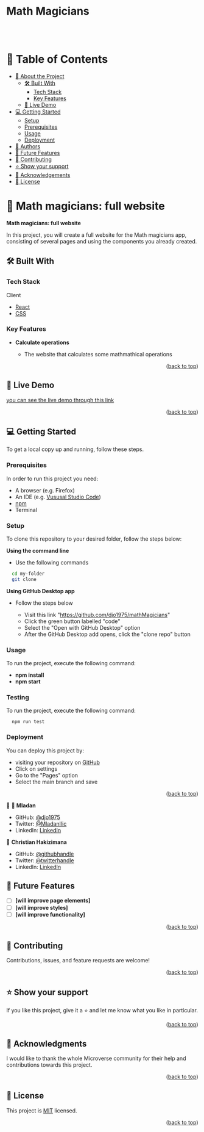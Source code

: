 <a name="readme-top"></a>
<div>

  <h1><b>Math Magicians</b></h1><br/><br/>

</div>

# 📗 Table of Contents

- [📖 About the Project](#about-project)
  - [🛠 Built With](#built-with)
    - [Tech Stack](#tech-stack)
    - [Key Features](#key-features)
  - [🚀 Live Demo](#live-demo)
- [💻 Getting Started](#getting-started)
  - [Setup](#setup)
  - [Prerequisites](#prerequisites)
  - [Usage](#usage)
  - [Deployment](#triangular_flag_on_post-deployment)
- [👥 Authors](#authors)
- [🔭 Future Features](#future-features)
- [🤝 Contributing](#contributing)
- [⭐️ Show your support](#support)
- [🙏 Acknowledgements](#acknowledgements)
- [📝 License](#license)

# 📖 Math magicians: full website<a name="about-project"></a>

**Math magicians: full website**

In this project, you will create a full website for the Math magicians app, consisting of several pages and using the components you already created.

## 🛠 Built With <a name="built-with"></a>

### Tech Stack <a name="tech-stack"></a>

<summary>Client</summary>
<ul>
  <li><a href="#">React</a></li>
  <li><a href="https://developer.mozilla.org/en-US/docs/Learn/CSS/First_steps/What_is_CSS">CSS</a></li>
</ul>

### Key Features <a name="key-features"></a>
- **Calculate operations**

  - The website that calculates some mathmathical operations


<p align="right">(<a href="#readme-top">back to top</a>)</p>

## 🚀 Live Demo <a name="live-demo"></a>
[you can see the live demo through this link](https://roaring-profiterole-700d40.netlify.app/quotes)

<p align="right">(<a href="#readme-top">back to top</a>)</p>

## 💻 Getting Started <a name="getting-started"></a>

To get a local copy up and running, follow these steps.

### Prerequisites

In order to run this project you need:

- A browser (e.g. Firefox)
- An IDE (e.g. [Vususal Studio Code](https://code.visualstudio.com/download))
- [npm](https://nodejs.org/en/)
- Terminal

### Setup

To clone this repository to your desired folder, follow the steps below:

**Using the command line**

- Use the following commands

```sh
  cd my-folder
  git clone
```

**Using GitHub Desktop app**

- Follow the steps below

  - Visit this link "https://github.com/djo1975/mathMagicians"
  - Click the green button labelled "code"
  - Select the "Open with GitHub Desktop" option
  - After the GitHub Desktop add opens, click the "clone repo" button

### Usage

To run the project, execute the following command:

- **npm install**
- **npm start**

### Testing

To run the project, execute the following command:

```
  npm run test
```

### Deployment

You can deploy this project by:

- visiting your repository on [GitHub](https://github.com/djo1975/mathMagicians)
- Click on settings
- Go to the "Pages" option
- Select the main branch and save

<p align="right">(<a href="#readme-top">back to top</a>)</p>

👤 👤 **Mladan**

- GitHub: [@djo1975](https://github.com/djo1975)
- Twitter: [@MladanIlic](https://twitter.com/MladanIlic)
- LinkedIn: [LinkedIn](https://www.linkedin.com/in/mladan-ilic-0528a2256/)

👤 **Christian Hakizimana**

- GitHub: [@githubhandle](https://github.com/hakichris)
- Twitter: [@twitterhandle](https://twitter.com/twitterhandle)
- LinkedIn: [LinkedIn](https://linkedin.com/in/hakichris)

## 🔭 Future Features <a name="future-features"></a>

- [ ] **[will improve page elements]**
- [ ] **[will improve styles]**
- [ ] **[will improve functionality]**

<p align="right">(<a href="#readme-top">back to top</a>)</p>

## 🤝 Contributing <a name="contributing"></a>

Contributions, issues, and feature requests are welcome!

<p align="right">(<a href="#readme-top">back to top</a>)</p>

## ⭐️ Show your support <a name="support"></a>

If you like this project, give it a ⭐️ and let me know what you like in particular.

<p align="right">(<a href="#readme-top">back to top</a>)</p>

## 🙏 Acknowledgments <a name="acknowledgements"></a>

I would like to thank the whole Microverse community for their help and contributions towards this project.

<p align="right">(<a href="#readme-top">back to top</a>)</p>

## 📝 License <a name="license"></a>

This project is [MIT](./LICENSE) licensed.

<p align="right">(<a href="#readme-top">back to top</a>)</p>
